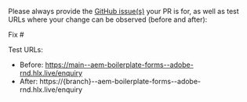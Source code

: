 Please always provide the [GitHub issue(s)](../issues) your PR is for, as well as test URLs where your change can be observed (before and after):

Fix #<gh-issue-id>

Test URLs:
- Before: https://main--aem-boilerplate-forms--adobe-rnd.hlx.live/enquiry
- After: https://{branch}--aem-boilerplate-forms--adobe-rnd.hlx.live/enquiry
